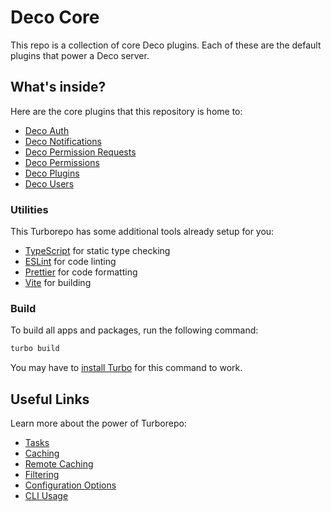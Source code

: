 # Deco Core

This repo is a collection of core Deco plugins. Each of these are the default plugins that power a Deco server.

## What's inside?

Here are the core plugins that this repository is home to:

-   [Deco Auth](./packages/deco-auth/)
-   [Deco Notifications](./packages/deco-notifications/)
-   [Deco Permission Requests](./packages/deco-permission-requests/)
-   [Deco Permissions](./packages/deco-permissions/)
-   [Deco Plugins](./packages/deco-plugins/)
-   [Deco Users](./packages/deco-users/)

### Utilities

This Turborepo has some additional tools already setup for you:

-   [TypeScript](https://www.typescriptlang.org/) for static type checking
-   [ESLint](https://eslint.org/) for code linting
-   [Prettier](https://prettier.io) for code formatting
-   [Vite](https://vitejs.dev) for building

### Build

To build all apps and packages, run the following command:

```bash
turbo build
```

You may have to [install Turbo](https://turbo.build/repo/docs/installing#install-globally) for this command to work.

## Useful Links

Learn more about the power of Turborepo:

-   [Tasks](https://turbo.build/repo/docs/core-concepts/monorepos/running-tasks)
-   [Caching](https://turbo.build/repo/docs/core-concepts/caching)
-   [Remote Caching](https://turbo.build/repo/docs/core-concepts/remote-caching)
-   [Filtering](https://turbo.build/repo/docs/core-concepts/monorepos/filtering)
-   [Configuration Options](https://turbo.build/repo/docs/reference/configuration)
-   [CLI Usage](https://turbo.build/repo/docs/reference/command-line-reference)
